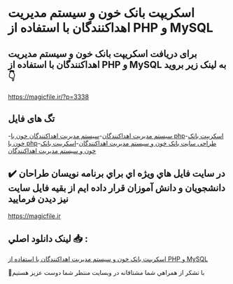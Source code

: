 # اسکریپت بانک خون و سیستم مدیریت اهداکنندگان با استفاده از PHP و MySQL

## برای دریافت اسکریپت بانک خون و سیستم مدیریت اهداکنندگان با استفاده از PHP و MySQL به لینک زیر بروید 👇

https://magicfile.ir/?p=3338

## تگ های فایل

-[سیستم مدیریت اهداکنندگان](https://magicfile.ir/product/%d8%a7%d8%b3%da%a9%d8%b1%db%8c%d9%be%d8%aa%d8%a8%d8%a7%d9%86%da%a9-%d8%ae%d9%88%d9%86-%d9%88-%d8%b3%db%8c%d8%b3%d8%aa%d9%85-%d9%85%d8%af%db%8c%d8%b1%db%8c%d8%aa-%d8%a7%d9%87%d8%af%d8%a7%da%a9%d9%86%d9%86%d8%af%da%af%d8%a7%d9%86php-mysql/)-[سیستم مدیریت اهداکنندگان خون با php](https://magicfile.ir/product/%d8%a7%d8%b3%da%a9%d8%b1%db%8c%d9%be%d8%aa%d8%a8%d8%a7%d9%86%da%a9-%d8%ae%d9%88%d9%86-%d9%88-%d8%b3%db%8c%d8%b3%d8%aa%d9%85-%d9%85%d8%af%db%8c%d8%b1%db%8c%d8%aa-%d8%a7%d9%87%d8%af%d8%a7%da%a9%d9%86%d9%86%d8%af%da%af%d8%a7%d9%86php-mysql/)-[اسکریپت بانک خون با php](https://magicfile.ir/product/%d8%a7%d8%b3%da%a9%d8%b1%db%8c%d9%be%d8%aa%d8%a8%d8%a7%d9%86%da%a9-%d8%ae%d9%88%d9%86-%d9%88-%d8%b3%db%8c%d8%b3%d8%aa%d9%85-%d9%85%d8%af%db%8c%d8%b1%db%8c%d8%aa-%d8%a7%d9%87%d8%af%d8%a7%da%a9%d9%86%d9%86%d8%af%da%af%d8%a7%d9%86php-mysql/)-[طراحی سایت بانک خون و سیستم مدیریت اهداکنندگان](https://magicfile.ir/product/%d8%a7%d8%b3%da%a9%d8%b1%db%8c%d9%be%d8%aa%d8%a8%d8%a7%d9%86%da%a9-%d8%ae%d9%88%d9%86-%d9%88-%d8%b3%db%8c%d8%b3%d8%aa%d9%85-%d9%85%d8%af%db%8c%d8%b1%db%8c%d8%aa-%d8%a7%d9%87%d8%af%d8%a7%da%a9%d9%86%d9%86%d8%af%da%af%d8%a7%d9%86php-mysql/)-[اسکریپت بانک خون و سیستم مدیریت اهداکنندگان](https://magicfile.ir/product/%d8%a7%d8%b3%da%a9%d8%b1%db%8c%d9%be%d8%aa%d8%a8%d8%a7%d9%86%da%a9-%d8%ae%d9%88%d9%86-%d9%88-%d8%b3%db%8c%d8%b3%d8%aa%d9%85-%d9%85%d8%af%db%8c%d8%b1%db%8c%d8%aa-%d8%a7%d9%87%d8%af%d8%a7%da%a9%d9%86%d9%86%d8%af%da%af%d8%a7%d9%86php-mysql/)

## ✔️ در سايت فايل هاي ويژه اي براي برنامه نويسان طراحان دانشجويان و دانش آموزان قرار داده ايم از بقيه فايل سايت نيز ديدن فرماييد

https://magicfile.ir


## لينک دانلود اصلي 📥 :

[اسکریپت بانک خون و سیستم مدیریت اهداکنندگان با استفاده از PHP و MySQL](https://magicfile.ir/product/%d8%a7%d8%b3%da%a9%d8%b1%db%8c%d9%be%d8%aa%d8%a8%d8%a7%d9%86%da%a9-%d8%ae%d9%88%d9%86-%d9%88-%d8%b3%db%8c%d8%b3%d8%aa%d9%85-%d9%85%d8%af%db%8c%d8%b1%db%8c%d8%aa-%d8%a7%d9%87%d8%af%d8%a7%da%a9%d9%86%d9%86%d8%af%da%af%d8%a7%d9%86php-mysql/) 


🙏با تشکر از همراهي شما مشتاقانه در وبسایت منتظر شما دوست عزیز هستیم

